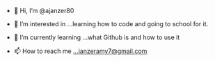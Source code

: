  - 👋 Hi, I’m @ajanzer80
- 👀 I’m interested in ...learning how to code and going to school for it.
- 🌱 I’m currently learning ...what Github is and how to use it

- 📫 How to reach me ...janzeramy7@gmail.com 

<!---
ajanzer80/ajanzer80 is a ✨ special ✨ repository because its `README.md` (this file) appears on your GitHub profile.
You can click the Preview link to take a look at your changes.
--->

